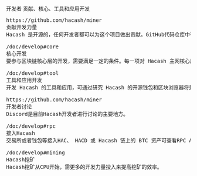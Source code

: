 开发者
贡献、核心、工具和应用开发



<pre class="nav">
https://github.com/hacash/miner
贡献开发力量
Hacash 是开源的，任何开发者都可以为这个项目做出贡献。GitHub代码仓库中有你需要的一切。

/doc/develop#core
核心开发
要参与区块链核心层的开发，需要满足一定的条件。每一项对 Hacash 主网核心层的新增和变动，都需要提起一份 Hacash 改进提议（HIP）作为评估依据。

/doc/develop#tool
工具和应用开发
开发 Hacash 的工具和应用，可通过研究 Hacash 的开源钱包和区块浏览器将是很好的开始方式。

https://github.com/hacash/miner
开发者讨论
Discord是目前Hacash开发者进行讨论的主要地方。

/doc/develop#rpc
接入Hacash
交易所或者钱包等接入HAC、 HACD 或 Hacash 链上的 BTC 资产可查看RPC API接口。

/doc/develop#mining
Hacash挖矿
Hacash挖矿从CPU开始，需更多的开发力量投入来提高挖矿的效率。
  
</pre>
